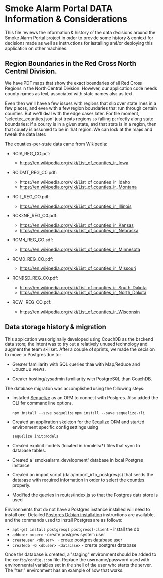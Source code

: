 Smoke Alarm Portal DATA Information & Considerations
====================================================

This file reviews the information & history of the data decisions
around the Smoke Alarm Portal project in order to provide some
history & context for decisions made as well as instructions for
installing and/or deploying this application on other machines.

Region Boundaries in the Red Cross North Central Division.
----------------------------------------------------------

We have PDF maps that show the exact boundaries of all Red Cross
Regions in the North Central Division.  However, our application code
needs county names as text, associated with state names also as text.

Even then we'll have a few issues with regions that slip over state
lines in a few places, and even with a few region boundaries that run
through certain counties.  But we'll deal with the edge cases later.
For the moment, 'selected_counties.json' just treats regions as
falling perfectly along state boundaries: if a county is in a given
state, and that state is in a region, then that county is assumed to
be in that region.  We can look at the maps and tweak the data later.

The counties-per-state data came from Wikipedia:

  * RCIA_REG_CO.pdf:
    - https://en.wikipedia.org/wiki/List_of_counties_in_Iowa

  * RCIDMT_REG_CO.pdf:
    - https://en.wikipedia.org/wiki/List_of_counties_in_Idaho
    - https://en.wikipedia.org/wiki/List_of_counties_in_Montana

  * RCIL_REG_CO.pdf:
    - https://en.wikipedia.org/wiki/List_of_counties_in_Illinois

  * RCKSNE_REG_CO.pdf:
    - https://en.wikipedia.org/wiki/List_of_counties_in_Kansas
    - https://en.wikipedia.org/wiki/List_of_counties_in_Nebraska

  * RCMN_REG_CO.pdf:
    - https://en.wikipedia.org/wiki/List_of_counties_in_Minnesota

  * RCMO_REG_CO.pdf:
    - https://en.wikipedia.org/wiki/List_of_counties_in_Missouri

  * RCNDSD_REG_CO.pdf:
    - https://en.wikipedia.org/wiki/List_of_counties_in_South_Dakota
    - https://en.wikipedia.org/wiki/List_of_counties_in_North_Dakota

  * RCWI_REG_CO.pdf:
    - https://en.wikipedia.org/wiki/List_of_counties_in_Wisconsin


Data storage history & migration
--------------------------------
This application was originally developed using CouchDB as the backend
data store; the intent was to try out a relatively unused technology
and augment the team skillset. After a couple of sprints, we made the
decision to move to Postgres due to:


* Greater familiarity with SQL queries than with Map/Reduce and CouchDB
  views.

* Greater hosting/sysadmin familiarity with PostgreSQL than CouchDB.

The database migration was accomplished using the following steps:

* Installed [Sequelize](http://docs.sequelizejs.com/en/latest/) as
  an ORM to connect with Postgres. Also added the CLI for
  command line options.

  `npm install --save sequelize`
  `npm install --save sequelize-cli`

* Created an application skeleton for the Sequlize ORM and started
  environment specific config settings using

  `sequelize init:models`

* Created explicit models (located in /models/*) files that sync to
  database tables.

* Created a 'smokealarm_development' database in local Postgres instance

* Created an import script (data/import_into_postgres.js) that seeds
  the database with required information in order to select the
  counties properly.

* Modified the queries in routes/index.js so that the Postgres data store
  is used

Environments that do not have a Postgres instance installed will need to
install one. Detailed [Postgres Debian installation](https://wiki.debian.org/PostgreSql)
instructions are available, and the commands used to install Postgres are as follows:

* `apt-get install postgresql postgresql-client` - install the db
* `adduser <user>` - create postgres system user
* `createuser <dbuser> ` - create postgres database user
* `createdb -O <dbuser> <database>` - create postgres database

Once the database is created, a "staging" environment should be added to the
`config/config.json` file. Replace the username/password used with environmental
variables set in the shell of the user who starts the server. The "test" environment
has an example of how that works.







